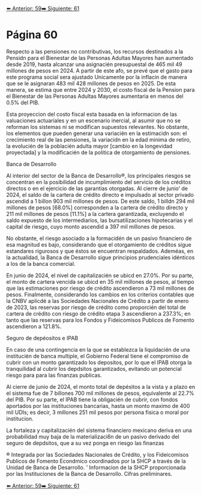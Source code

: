 [⬅️ Anterior: 59](./59.md)[➡️ Siguiente: 61](./61.md)

# Página 60

Respecto a las pensiones no contributivas, los recursos destinados a la Pensidn para el Bienestar de las Personas
Adultas Mayores han aumentado desde 2019, hasta alcanzar una asignacién presupuestal de 465 mil 49 millones
de pesos en 2024. A partir de este afo, se prevé que el gasto para este programa social sera ajustado
Unicamente por la inflacin de manera que se le asignaran 483 mil 428 millones de pesos en 2025. De esta
manera, se estima que entre 2024 y 2030, el costo fiscal de la Pension para el Bienestar de las Personas Adultas
Mayores aumentaria en menos del 0.5% del PIB.

Esta proyeccion del costo fiscal esta basada en la informacion de las valuaciones actuariales y en un escenario
inercial, al asumir que no se reforman los sistemas ni se modifican supuestos relevantes. No obstante, los
elementos que pueden generar una variacién en la estimacidn son: el crecimiento real de las pensiones, la
variacidn en la edad minima de retiro, la evolucién de la poblacién adulta mayor [cambio en la longevidad
proyectada] y la modificacién de la politica de otorgamiento de pensiones.

Banca de Desarrollo

Al interior del sector de la Banca de Desarrollo®, los principales riesgos se concentran en la posibilidad de
incumplimiento del servicio de los créditos directos o en el ejercicio de las garantias otorgadas. Al cierre de
junio’ de 2024, el saldo de la cartera de crédito directo e impulsado al sector privado ascendid a 1 billon 903
mil millones de pesos. De este saldo, 1 billdn 294 mil millones de pesos [68.0%] corresponden a la cartera de
crédito directo y 211 mil millones de pesos [11.1%] a la cartera garantizada, excluyendo el saldo expuesto de los
intermediarios, las bursatilizaciones hipotecarias y el capital de riesgo, cuyo monto ascendid a 397 mil millones
de pesos.

No obstante, el riesgo asociado a la formacidén de un pasivo financiero de esa magnitud es bajo, considerando
que el otorgamiento de créditos sigue estandares rigurosos y que éstos se encuentran respaldados. Ademéas,
en la actualidad, la Banca de Desarrollo sigue principios prudenciales idénticos a los de la banca comercial.

En junio de 2024, el nivel de capitalizacién se ubicd en 27.0%. Por su parte, el monto de cartera vencida se ubicd
en 35 mil millones de pesos, al tiempo que las estimaciones por riesgo de crédito ascendieron a 73 mil millones
de pesos. Finalmente, considerando los cambios en los criterios contables que la CNBV aplicdé a las Sociedades
Nacionales de Crédito a partir de enero de 2023, las reservas por riesgo de crédito como proporcién del total
de cartera de crédito con riesgo de crédito etapa 3 ascendieron a 237.3%; en tanto que las reservas para los
Fondos y Fideicomisos Publicos de Fomento ascendieron a 121.8%.

Seguro de depéositos e IPAB

En caso de una contingencia en la que se establezca la liquidacién de una institucién de banca multiple, el
Gobierno Federal tiene el compromiso de cubrir con un monto garantizado los depositos, por lo que el IPAB
otorga la tranquilidad al cubrir los depdsitos garantizados, evitando un potencial riesgo para para las finanzas
publicas.

Al cierre de junio de 2024, el monto total de depésitos a la vista y a plazo en el sistema fue de 7 billones 700
mil millones de pesos, equivalente al 22.7% del PIB. Por su parte, el IPAB tiene la obligacién de cubrir, con fondos
aportados por las instituciones bancarias, hasta un monto maximo de 400 mil UDIs; es decir, 3 millones 251 mil
pesos por persona fisica o moral por institucion.

La fortaleza y capitalizacién del sistema financiero mexicano deriva en una probabilidad muy baja de la
materializaci6n de un pasivo derivado del seguro de depdsitos, que a su vez ponga en riesgo las finanzas

® Integrada por las Sociedades Nacionales de Crédito, y los Fideicomisos Publicos de Fomento Econdmico coordinados por la SHCP a
través de la Unidad de Banca de Desarrollo.
’ Informacion de la SHCP proporcionada por las Instituciones de la Banca de Desarrollo. Cifras preliminares.

[⬅️ Anterior: 59](./59.md)[➡️ Siguiente: 61](./61.md)